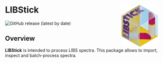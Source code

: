 
# LIBStick <img width=120px src="docs/figures/logo.png" align="right" />

<!-- badges: start -->

![GitHub release (latest by date)](https://img.shields.io/github/v/release/crp2a/libstick)

<!-- badges: end -->

## Overview

**LIBStick** is intended to process LIBS spectra. This package allows to import,
inspect and batch-process spectra.

